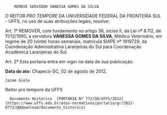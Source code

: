         REMOVE SERVIDOR VANESSA GOMES DA SILVA  

O REITOR *PRO TEMPORE* DA UNIVERSIDADE FEDERAL DA FRONTEIRA SUL - UFFS, no uso de suas atribuições legais, resolve:

 Art. 1º REMOVER, com fundamento no artigo 36, inciso II, da Lei nº 8.112, de 11/12/1990, a servidora **VANESSA GOMES DA SILVA**, Médico Veterinário, em regime de 20 (vinte) horas semanais, matrícula SIAPE nº 1919729, da Coordenação Administrativa Laranjeiras do Sul para Coordenação Acadêmica Laranjeiras do Sul.

 Art. 2º Esta portaria entra em vigor na data de sua publicação.

  

   **Data do ato:** Chapecó-SC, 02 de agosto de 2012.   
 

    Jaime Giolo    
 Reitor pro tempore da UFFS 

      Documento Histórico  [PORTARIA Nº 772/GR/UFFS/2012](https://www.uffs.edu.br/atos-normativos/portaria/gr/2012-0772/@@download/documento_historico)     
      